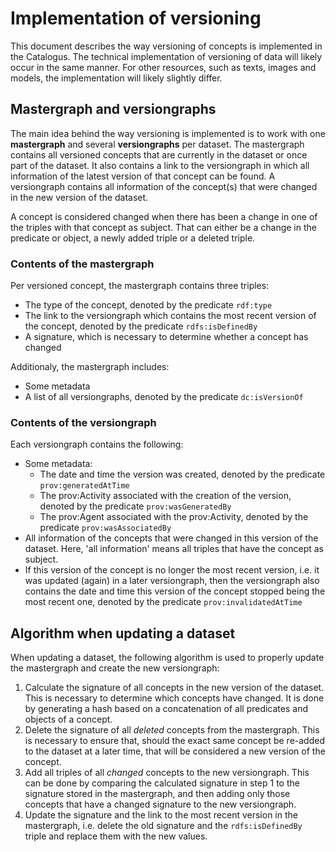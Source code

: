# Implementation of versioning
This document describes the way versioning of concepts is implemented in the Catalogus. The technical implementation of versioning of data will likely occur in the same manner. For other resources, such as texts, images and models, the implementation will likely slightly differ.

## Mastergraph and versiongraphs
The main idea behind the way versioning is implemented is to work with one **mastergraph** and several **versiongraphs** per dataset. The mastergraph contains all versioned concepts that are currently in the dataset or once part of the dataset. It also contains a link to the versiongraph in which all information of the latest version of that concept can be found. A versiongraph contains all information of the concept(s) that were changed in the new version of the dataset.

A concept is considered changed when there has been a change in one of the triples with that concept as subject. That can either be a change in the predicate or object, a newly added triple or a deleted triple.

### Contents of the mastergraph
Per versioned concept, the mastergraph contains three triples:
- The type of the concept, denoted by the predicate `rdf:type`
- The link to the versiongraph which contains the most recent version of the concept, denoted by the predicate `rdfs:isDefinedBy`
- A signature, which is necessary to determine whether a concept has changed

Additionaly, the mastergraph includes:
- Some metadata
- A list of all versiongraphs, denoted by the predicate `dc:isVersionOf`

### Contents of the versiongraph
Each versiongraph contains the following:
- Some metadata:
  - The date and time the version was created, denoted by the predicate `prov:generatedAtTime`
  - The prov:Activity associated with the creation of the version, denoted by the predicate `prov:wasGeneratedBy`
  - The prov:Agent associated with the prov:Activity, denoted by the predicate `prov:wasAssociatedBy`
- All information of the concepts that were changed in this version of the dataset. Here, 'all information' means all triples that have the concept as subject.
- If this version of the concept is no longer the most recent version, i.e. it was updated (again) in a later versiongraph, then the versiongraph also contains the date and time this version of the concept stopped being the most recent one, denoted by the predicate `prov:invalidatedAtTime`

## Algorithm when updating a dataset
When updating a dataset, the following algorithm is used to properly update the mastergraph and create the new versiongraph:

1. Calculate the signature of all concepts in the new version of the dataset. This is necessary to determine which concepts have changed. It is done by generating a hash based on a concatenation of all predicates and objects of a concept.
2. Delete the signature of all *deleted* concepts from the mastergraph. This is necessary to ensure that, should the exact same concept be re-added to the dataset at a later time, that will be considered a new version of the concept.
3. Add all triples of all *changed* concepts to the new versiongraph. This can be done by comparing the calculated signature in step 1 to the signature stored in the mastergraph, and then adding only those concepts that have a changed signature to the new versiongraph.
4. Update the signature and the link to the most recent version in the mastergraph, i.e. delete the old signature and the `rdfs:isDefinedBy` triple and replace them with the new values.
